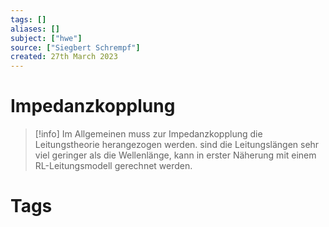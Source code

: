 ```yaml
---
tags: []
aliases: []
subject: ["hwe"]
source: ["Siegbert Schrempf"]
created: 27th March 2023
---
```


# Impedanzkopplung

> [!info] Im Allgemeinen muss zur Impedanzkopplung die Leitungstheorie herangezogen werden.
> sind die Leitungslängen sehr viel geringer als die Wellenlänge, kann in erster Näherung mit einem RL-Leitungsmodell gerechnet werden. 


# Tags